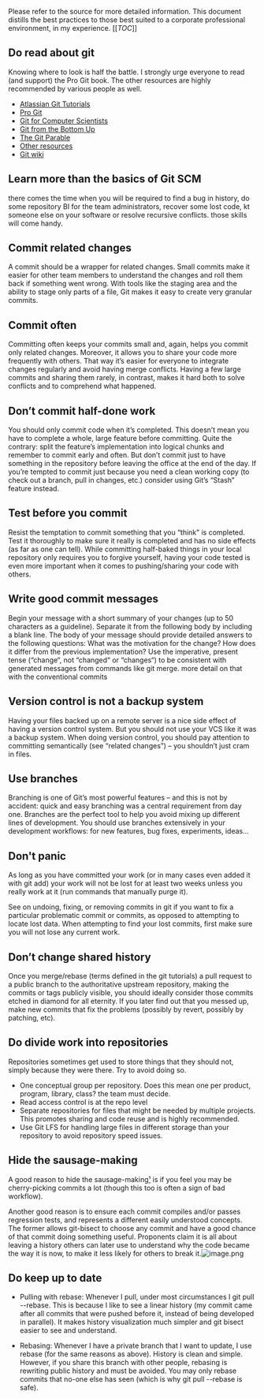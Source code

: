 Please refer to the source for more detailed information. This document distills the best practices to those best suited to a corporate professional
environment, in my experience.
[[_TOC_]]
## Do read about git

Knowing where to look is half the battle. I strongly urge everyone to read (and support) the Pro Git book. The other resources are highly
recommended by various people as well.

- [Atlassian Git Tutorials](https://www.atlassian.com/git/tutorials)
- [Pro Git](https://git-scm.com/book/en/v2)
- [Git for Computer Scientists](https://eagain.net/articles/git-for-computer-scientists/) 
- [Git from the Bottom Up](https://jwiegley.github.io/git-from-the-bottom-up/)
- [The Git Parable](https://tom.preston-werner.com/2009/05/19/the-git-parable.html)
- [Other resources](https://git-scm.com/doc)
- [Git wiki](https://git.wiki.kernel.org/index.php/Main_Page)

## Learn more than the basics of Git SCM

there comes the time when you will be required to find a bug in history, do some repository BI for the team administrators, recover some lost code, kt someone else on your software or resolve recursive conflicts. those skills will come handy.

## Commit related changes

A commit should be a wrapper for related changes. Small commits make it easier for other team members to understand the changes and roll them back if something went wrong. With tools like the staging area and the ability to stage only parts of a file, Git makes it easy to create very granular commits.

## Commit often

Committing often keeps your commits small and, again, helps you commit only related changes. Moreover, it allows you to share your code more frequently with others. That way it’s easier for everyone to integrate changes regularly and avoid having merge conflicts. Having a few large commits and sharing them rarely, in contrast, makes it hard both to solve conflicts and to comprehend what happened.

## Don’t commit half-done work

You should only commit code when it’s completed. This doesn’t mean you have to complete a whole, large feature before committing. Quite the contrary: split the feature’s implementation into logical chunks and remember to commit early and often. But don’t commit just to have something in the repository before leaving the office at the end of the day. If you’re tempted to commit just because you need a clean working copy (to check out a branch, pull in changes, etc.) consider using Git’s “Stash” feature instead.

## Test before you commit

Resist the temptation to commit something that you “think” is completed. Test it thoroughly to make sure it really is completed and has no side effects (as far as one can tell). While committing half-baked things in your local repository only requires you to forgive yourself, having your code tested is even more important when it comes to pushing/sharing your code with others.

## Write good commit messages

Begin your message with a short summary of your changes (up to 50 characters as a guideline). Separate it from the following body by including a blank line. The body of your message should provide detailed answers to the following questions: What was the motivation for the change? How does it differ from the previous implementation? Use the imperative, present tense (“change“, not “changed“ or “changes“) to be consistent with generated messages from commands like git merge. more detail on that with the conventional commits

## Version control is not a backup system

Having your files backed up on a remote server is a nice side effect of having a version control system. But you should not use your VCS like it was a backup system. When doing version control, you should pay attention to committing semantically (see “related changes”) – you shouldn’t just cram in files.

## Use branches

Branching is one of Git’s most powerful features – and this is not by accident: quick and easy branching was a central requirement from day one. Branches are the perfect tool to help you avoid mixing up different lines of development. You should use branches extensively in your development workflows: for new features, bug fixes, experiments, ideas...

## Don't panic

As long as you have committed your work (or in many cases even added it with git add) your work will not be lost for at least two weeks unless you really work at it (run commands that manually purge it).

See on undoing, fixing, or removing commits in git if you want to fix a particular problematic commit or commits, as opposed to attempting to locate lost data. When attempting to find your lost commits, first make sure you will not lose any current work.

## Don’t change shared history

Once you merge/rebase (terms defined in the git tutorials) a pull request to a public branch to the authoritative upstream repository, making the commits or tags publicly visible, you should ideally consider those commits etched in diamond for all eternity. If you later find out that you messed up, make new commits that fix the problems (possibly by revert, possibly by patching, etc).

## Do divide work into repositories

Repositories sometimes get used to store things that they should not, simply because they were there. Try to avoid doing so.

- One conceptual group per repository. Does this mean one per product, program, library, class? the team must decide.
- Read access control is at the repo level
- Separate repositories for files that might be needed by multiple projects. This promotes sharing and code reuse and is highly recommended.
- Use Git LFS for handling large files in different storage than your repository to avoid repository speed issues.

## Hide the sausage-making

A good reason to hide the sausage-making[¹](https://sethrobertson.github.io/GitBestPractices/#sausage_metaphor) is if you feel you may be cherry-picking commits a lot (though this too is often a sign of bad workflow).

Another good reason is to ensure each commit compiles and/or passes regression tests, and represents a different easily understood concepts. The former allows git-bisect to choose any commit and have a good chance of that commit doing something useful. Proponents claim it is all about leaving a history others can later use to understand why the code became the way it is now, to make it less likely for others to break it.![image.png](/.attachments/image-da2924ac-77a6-4dfa-a0c9-3dae778971c2.png)


## Do keep up to date

- Pulling with rebase:
   Whenever I pull, under most circumstances I git pull --rebase. This is because I like to see a linear history (my commit came after all commits that were pushed before it, instead of being developed in parallel). It makes history visualization much simpler and git bisect easier to see and understand.

- Rebasing:
   Whenever I have a private branch that I want to update, I use rebase (for the same reasons as above). History is clean and simple. However, if you share this branch with other people, rebasing is rewriting public history and must be avoided. You may only rebase commits that no-one else has seen (which is why git pull --rebase is safe).